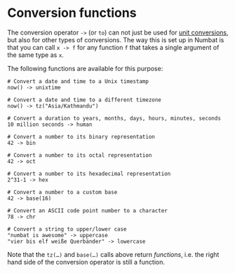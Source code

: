 # Conversion functions

The conversion operator `->` (or `to`) can not just be used for [unit conversions](./unit-conversions.md), but also for other types of conversions.
The way this is set up in Numbat is that you can call `x -> f` for any function `f` that takes a single argument of the same type as `x`.

The following functions are available for this purpose:

```nbt
# Convert a date and time to a Unix timestamp
now() -> unixtime

# Convert a date and time to a different timezone
now() -> tz("Asia/Kathmandu")

# Convert a duration to years, months, days, hours, minutes, seconds
10 million seconds -> human

# Convert a number to its binary representation
42 -> bin

# Convert a number to its octal representation
42 -> oct

# Convert a number to its hexadecimal representation
2^31-1 -> hex

# Convert a number to a custom base
42 -> base(16)

# Convert an ASCII code point number to a character
78 -> chr

# Convert a string to upper/lower case
"numbat is awesome" -> uppercase
"vier bis elf weiße Querbänder" -> lowercase
```

Note that the `tz(…)` and `base(…)` calls above return *functions*, i.e. the right hand side of
the conversion operator is still a function.
